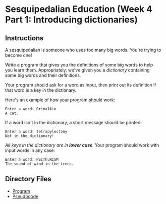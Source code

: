 # Sesquipedalian Education (Week 4 Part 1: Introducing dictionaries)

## Instructions
A sesquipedalian is someone who uses too many big words. You're trying to become one!

Write a program that gives you the definitions of some big words to help you learn them. Appropriately, we've given you a *dictionary* containing some big words and their definitions.

Your program should ask for a word as input, then print out its definition if that word is a key in the dictionary.

Here's an example of how your program should work:
```
Enter a word: Grimalkin
A cat.
```

If a word isn't in the dictionary, a short message should be printed:
```
Enter a word: tetrapyloctomy
Not in the dictionary!
```

*All keys in the dictionary are in **lower case**.* Your program should work with input words in any case:
```
Enter a word: PSIThuRISM
The sound of wind in the trees.
```

## Directory Files
- [Program](program.py)
- [Pseudocode](pseudocode.txt)